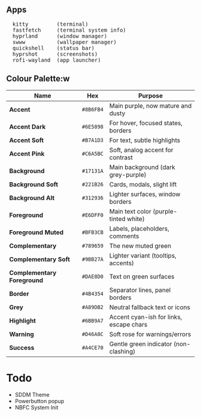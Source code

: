 ## Apps
<pre>
  kitty         (terminal)
  fastfetch     (terminal system info)
  hyprland      (window manager)
  swww          (wallpaper manager)
  quickshell    (status bar)
  hyprshot      (screenshots)
  rofi-wayland  (app launcher)
</pre>

## Colour Palette:w
| Name                         | Hex       | Purpose                                 |
| ---------------------------- | --------- | --------------------------------------- |
| **Accent**                   | `#8B6FB4` | Main purple, now mature and dusty       |
| **Accent Dark**              | `#6E5898` | For hover, focused states, borders      |
| **Accent Soft**              | `#B7A1D3` | For text, subtle highlights             |
| **Accent Pink**              | `#C6A5BC` | Soft, analog accent for contrast        |
| **Background**               | `#17131A` | Main background (dark grey-purple)      |
| **Background Soft**          | `#221B26` | Cards, modals, slight lift              |
| **Background Alt**           | `#312936` | Lighter surfaces, window borders        |
| **Foreground**               | `#E6DFF0` | Main text color (purple-tinted white)   |
| **Foreground Muted**         | `#BFB3CB` | Labels, placeholders, comments          |
| **Complementary**            | `#789659` | The new muted green                     |
| **Complementary Soft**       | `#9BB27A` | Lighter variant (tooltips, accents)     |
| **Complementary Foreground** | `#DAE8D0` | Text on green surfaces                  |
| **Border**                   | `#4B4354` | Separator lines, panel borders          |
| **Grey**                     | `#A89DB2` | Neutral fallback text or icons          |
| **Highlight**                | `#6BB9A7` | Accent cyan-ish for links, escape chars |
| **Warning**                  | `#D46A8C` | Soft rose for warnings/errors           |
| **Success**                  | `#A4CE70` | Gentle green indicator (non-clashing)   |

# Todo
- SDDM Theme
- Powerbutton popup
- NBFC System Init


